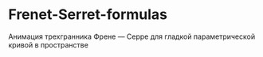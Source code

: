 # Frenet-Serret-formulas
Анимация трехгранника Френе — Серре для гладкой параметрической кривой в пространстве
